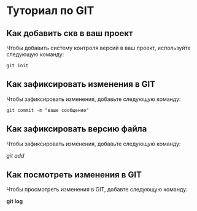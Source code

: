 # Туториал по GIT

## Как добавить скв в ваш проект

Чтобы добавить систему контроля версий в ваш проект, используйте следующую команду:

```
git init

```

## Как зафиксировать изменения в GIT

Чтобы зафиксировать изменения, добавьте следующую команду:

```
git commit -m "ваше сообщение"
```

## Как зафиксировать версию файла

Чтобы зафиксировать изменения, добавьте следующую команду:

*git add*

## Как посмотреть изменения в GIT

Чтобы просмотреть изменения в GIT, добавте следующую команду:

**git log**


